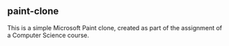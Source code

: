## paint-clone

This is a simple Microsoft Paint clone, created as part of the assignment of a Computer Science course.
